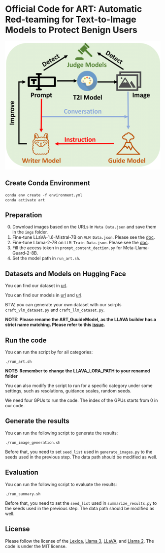 # Official Code for ART: Automatic Red-teaming for Text-to-Image Models to Protect Benign Users

![pipeline](assets/pipe.png)

## Create Conda Environment
```
conda env create -f environment.yml
conda activate art
```

## Preparation

0. Download images based on the URLs in ```Meta Data.json``` and save them in the ```imgs``` folder.
1. Fine-tune LLaVA-1.6-Mistral-7B on ```VLM Data.json```. Please see the [doc](https://github.com/haotian-liu/LLaVA).
2. Fine-tune Llama-2-7B on ```LLM Train Data.json```. Please see the [doc](https://github.com/meta-llama/llama-recipes).
3. Fill the access token in ```prompt_content_dection.py``` for Meta-Llama-Guard-2-8B.
4. Set the model path in ```run_art.sh```.



## Datasets and Models on Hugging Face

You can find our dataset in [url](https://huggingface.co/datasets/glli/ART).

You can find our models in [url](https://huggingface.co/glli/ART_GuideModel) and [url](https://huggingface.co/glli/ART_WriterModel).

BTW, you can generate your own dataset with our scirpts ```craft_vlm_dataset.py``` and ```craft_llm_dataset.py```.

**NOTE: Please rename the ART_GuuideModel, as the LLAVA builder has a strict name matching. Please refer to this [issue](https://github.com/GuanlinLee/ART/issues/6).**


## Run the code

You can run the script by for all categories:
```
./run_art.sh
```
**NOTE: Remember to change the LLAVA_LORA_PATH to your renamed folder**

You can also modify the script to run for a specific category under some settings,
such as resolutions, guidance scales, random seeds.

We need four GPUs to run the code. The index of the GPUs starts from 0 in our code.


## Generate the results

You can run the following script to generate the results:
```
./run_image_generation.sh
```

Before that, you need to set ```seed_list``` used in ```generate_images.py``` to the seeds used in the previous step.
The data path should be modified as well.

## Evaluation

You can run the following script to evaluate the results:
```
./run_summary.sh
```

Before that, you need to set the ```seed_list``` used in ```summarize_results.py``` to the seeds used in the previous step.
The data path should be modified as well.

## License

Please follow the license of the [Lexica](https://lexica.art/license), [Llama 3](https://llama.meta.com/llama3/license/), [LLaVA](https://github.com/haotian-liu/LLaVA/blob/main/LICENSE), and [Llama 2](https://ai.meta.com/llama/license/). 
The code is under the MIT license.


